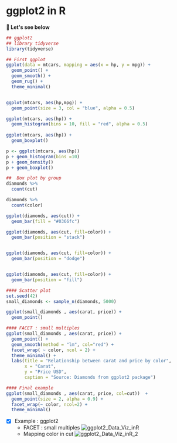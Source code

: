 # ggplot2 in R

**🍱 Let's see below**


```r
## ggplot2
## library tidyverse
library(tidyverse)

## First ggplot
ggplot(data = mtcars, mapping = aes(x = hp, y = mpg)) +
  geom_point() +
  geom_smooth() +
  geom_rug() +
  theme_minimal()


ggplot(mtcars, aes(hp,mpg)) +
  geom_point(size = 3, col = "blue", alpha = 0.5)

ggplot(mtcars, aes(hp)) +
  geom_histogram(bins = 10, fill = "red", alpha = 0.5)
  
ggplot(mtcars, aes(hp)) +
  geom_boxplot()

p <- ggplot(mtcars, aes(hp))
p + geom_histogram(bins =10)
p + geom_density()
p + geom_boxplot()

##  Box plot by group
diamonds %>%
  count(cut)

diamonds %>%
  count(color)

ggplot(diamonds, aes(cut)) +
  geom_bar(fill = "#0366fc")

ggplot(diamonds, aes(cut, fill=color)) +
  geom_bar(position = "stack")


ggplot(diamonds, aes(cut, fill=color)) +
  geom_bar(position = "dodge")


ggplot(diamonds, aes(cut, fill=color)) +
  geom_bar(position = "fill")

#### Scatter plot
set.seed(42)
small_diamonds <- sample_n(diamonds, 5000)

ggplot(small_diamonds , aes(carat, price)) +
  geom_point()

#### FACET : small multiples
ggplot(small_diamonds , aes(carat, price)) +
  geom_point() +
  geom_smooth(method = "lm", col="red") +
  facet_wrap( ~ color, ncol = 2) +
  theme_minimal() +
  labs(title = "Relationship between carat and price by color",
       x = "Carat",
       y = "Price USD",
       caption = "Source: Diamonds from ggplot2 package")

#### Final example
ggplot(small_diamonds , aes(carat, price, col=cut))  +
  geom_point(size = 2, alpha = 0.9) +
  facet_wrap(~ color, ncol=2) +
  theme_minimal()
```
- [x] Example : ggplot2 
  - FACET : small multiples
    ![ggplot2_Data_Viz_inR](https://github.com/user-attachments/assets/af8d968c-7eeb-4a6d-8dbc-bd9ace83e4cb)
  - Mapping color in cut
    ![ggplot2_Data_Viz_inR_2](https://github.com/user-attachments/assets/11c57deb-5506-42bf-afd1-e19570e333af)
 
